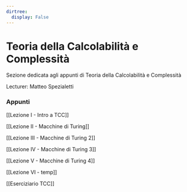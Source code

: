 ```yaml
---
dirtree:
  display: False
---
```


# Teoria della Calcolabilità e Complessità

Sezione dedicata agli appunti di Teoria della Calcolabilità e Complessità

Lecturer: Matteo Spezialetti

### Appunti

[[Lezione I - Intro a TCC]]

[[Lezione II - Macchine di Turing]]

[[Lezione III - Macchine di Turing 2]]

[[Lezione IV - Macchine di Turing 3]]

[[Lezione V - Macchine di Turing 4]]

[[Lezione VI - temp]]

[[Eserciziario TCC]]